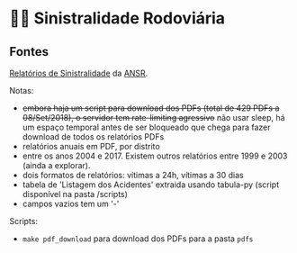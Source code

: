 # 🚨🚗 Sinistralidade Rodoviária

## Fontes

[Relatórios de Sinistralidade](http://www.ansr.pt/Estatisticas/RelatoriosDeSinistralidade/Pages/default.aspx) da [ANSR](http://www.ansr.pt/).

Notas:  
- ~~embora haja um script para download dos PDFs (total de 429 PDFs a 08/Set/2018), o servidor tem rate-limiting agressivo~~ não usar sleep, há um espaço temporal antes de ser bloqueado que chega para fazer download de todos os relatórios PDFs
- relatórios anuais em PDF, por distrito
- entre os anos 2004 e 2017. Existem outros relatórios entre 1999 e 2003 (ainda a explorar).
- dois formatos de relatórios: vítimas a 24h, vítimas a 30 dias  
- tabela de 'Listagem dos Acidentes' extraida usando tabula-py (script disponível na pasta /scripts)  
- campos vazios tem um '-'

Scripts:
- `make pdf_download` para download dos PDFs para a pasta `pdfs`
